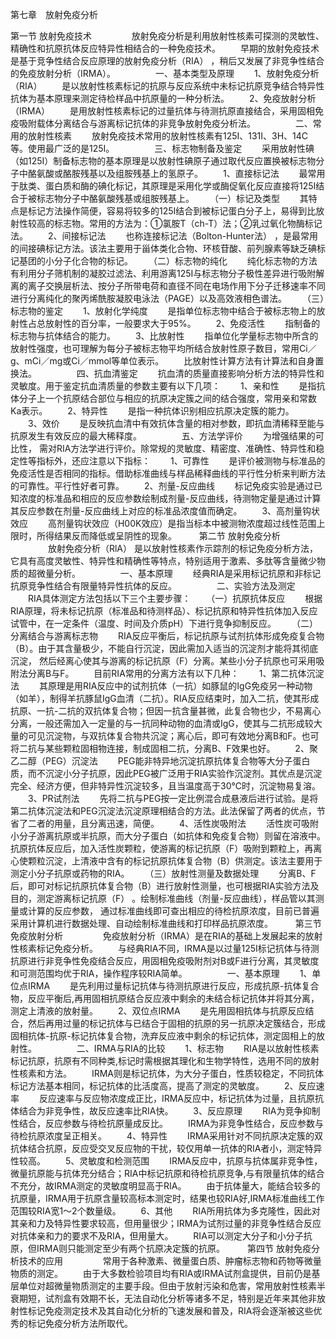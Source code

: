第七章　放射免疫分析

第一节 放射免疫技术
　　
　　放射免疫分析是利用放射性核素可探测的灵敏性、精确性和抗原抗体反应特异性相结合的一种免疫技术。
　　早期的放射免疫技术是基于竞争性结合反应原理的放射免疫分析（RIA） ，稍后又发展了非竞争性结合的免疫放射分析（IRMA）。 
　　
　　一、基本类型及原理
　　1、放射免疫分析（RIA） 
　　是以放射性核素标记的抗原与反应系统中未标记抗原竞争结合特异性抗体为基本原理来测定待检样品中抗原量的一种分析法。 
　　2、免疫放射分析（IRMA） 
　　是用放射性核素标记的过量抗体与待测抗原直接结合，采用固相免疫吸附载体分离结合与游离标记抗体的非竞争放射免疫分析法。 
　　
　　二、常用的放射性核素
　　放射免疫技术常用的放射性核素有125Ⅰ、131Ⅰ、3H、14C等。使用最广泛的是125Ⅰ。 
　　
　　三、标志物制备及鉴定
　　采用放射性碘（如125Ⅰ）制备标志物的基本原理是以放射性碘原子通过取代反应置换被标志物分子中酪氨酸或酪胺残基以及组胺残基上的氢原子。 
　　1、直接标记法 
　　最常用于肽类、蛋白质和酶的碘化标记，其原理是采用化学或酶促氧化反应直接将125Ⅰ结合于被标志物分子中酪氨酸残基或组胺残基上。 
　　（一）标记及类型
　　其特点是标记方法操作简便，容易将较多的125Ⅰ结合到被标记蛋白分子上，易得到比放射性较高的标志物。常用的方法为：①氯胺T（ch-T）法；②乳过氧化物酶标记法。 
　　2、间接标记法 
　　也称连接标记法（Bolton-Hunter法） ，是最常用的间接碘标记方法。该法主要用于甾体类化合物、环核苷酸、前列腺素等缺乏碘标记基团的小分子化合物的标记。 
　　（二）标志物的纯化 
　　纯化标志物的方法有利用分子筛机制的凝胶过滤法、利用游离125Ⅰ与标志物分子极性差异进行吸附解离的离子交换层析法、按分子所带电荷和直径不同在电场作用下分子迁移速率不同进行分离纯化的聚丙烯酰胺凝胶电泳法（PAGE）以及高效液相色谱法。 
　　（三）标志物的鉴定
　　1、放射化学纯度 
　　是指单位标志物中结合于被标志物上的放射性占总放射性的百分率，一般要求大于95%。 
　　2、免疫活性 
　　指制备的标志物与抗体结合的能力。 
　　3、比放射性 
　　指单位化学量标志物中所含的放射性强度，也可理解为每分子被标志物平均所结合放射性原子数目，常用Ci／g、mCi／mg或Ci／mmol等单位表示。
　　比放射性计算方法有计算法和自身置换法。 
　　
　　四、抗血清鉴定
　　抗血清的质量直接影响分析方法的特异性和灵敏度。用于鉴定抗血清质量的参数主要有以下几项：
　　1、亲和性 
　　是指抗体分子上一个抗原结合部位与相应的抗原决定簇之间的结合强度，常用亲和常数Ka表示。 
　　2、特异性 
　　是指一种抗体识别相应抗原决定簇的能力。
　　3、效价 
　　是反映抗血清中有效抗体含量的相对参数，即抗血清稀释至能与抗原发生有效反应的最大稀释度。
　　
　　五、方法学评价
　　为增强结果的可比性， 需对RIA方法学进行评价。除常规的灵敏度、精密度、准确性、特异性和稳定性等指标外，还应注意以下指标： 
　　1、可靠性 
　　是评价被测物与标准品的免疫活性是否相同的指标。借助标准曲线与样品稀释曲线的平行性分析来判断方法的可靠性。平行性好者可靠。 
　　2、剂量-反应曲线 
　　标记免疫实验是通过已知浓度的标准品和相应的反应参数绘制成剂量-反应曲线，待测物定量是通过计算其反应参数在剂量-反应曲线上对应的标准品浓度值而确定。 
　　3、高剂量钩状效应 
　　高剂量钩状效应（H00K效应）是指当标本中被测物浓度超过线性范围上限时，所得结果反而降低或呈阴性的现象。 
　　
第二节 放射免疫分析
　　
　　放射免疫分析（RlA） 是以放射性核素作示踪剂的标记免疫分析方法，它具有高度灵敏性、特异性和精确性等特点，特别适用于激素、多肽等含量微少物质的超微量分析。 
　　
　　一、基本原理 
　　经典RIA是采用标记抗原和非标记抗原竞争性结合有限量特异性抗体的反应。 
　　
　　二、实验方法及测定
　　RIA具体测定方法包括以下三个主要步骤：
　　（一）抗原抗体反应
　　根据RIA原理，将未标记抗原（标准品和待测样品）、标记抗原和特异性抗体加入反应试管中，在一定条件（温度、时间及介质pH）下进行竞争抑制反应。 
　　（二）分离结合与游离标志物
　　RIA反应平衡后，标记抗原与试剂抗体形成免疫复合物（B）。由于其含量极少，不能自行沉淀，因此需加入适当的沉淀剂才能将其彻底沉淀， 然后经离心使其与游离的标记抗原（F）分离。某些小分子抗原也可采用吸附法分离B与F。 
　　目前RIA常用的分离方法有以下几种： 
　　1、第二抗体沉淀法 
　　其原理是用RIA反应中的试剂抗体（一抗）如豚鼠的IgG免疫另一种动物（如羊），制得羊抗豚鼠IgG血清（二抗）。RIA反应结束时，加入二抗，使其形成抗原、一抗-二抗的双抗体复合物；但因一抗含量甚微，此复合物也少，不易离心分离，一般还需加入一定量的与一抗同种动物的血清或IgG，使其与二抗形成较大量的可见沉淀物，与双抗体复合物共沉淀；离心后，即可有效地分离B和F。也可将二抗与某些颗粒固相物连接，制成固相二抗，分离B、F效果也好。
　　2、聚乙二醇（PEG）沉淀法 
　　PEG能非特异地沉淀抗原抗体复合物等大分子蛋白质，而不沉淀小分子抗原，因此PEG被广泛用于RIA实验作沉淀剂。其优点是沉淀完全、经济方便，但非特异性沉淀较多，且当温度高于30℃时，沉淀物易复溶。
　　3、PR试剂法 
　　先将二抗与PEG按一定比例混合成悬液后进行试验。是将第二抗体沉淀法和PEG沉淀法沉淀原理相结合的方法。此法保留了两者的优点，节省了二者的用量，且分离迅速，简便。
　　4、活性炭吸附法 
　　活性炭可吸附小分子游离抗原或半抗原，而大分子蛋白（如抗体和免疫复合物）则留在溶液中。抗原抗体反应后，加入活性炭颗粒，使游离的标记抗原（F）吸附到颗粒上，再离心使颗粒沉淀，上清液中含有的标记抗原抗体复合物（B）供测定。该法主要用于测定小分子抗原或药物的RIA。
　　（三）放射性测量及数据处理
　　分离B、F后，即可对标记抗原抗体复合物（B）进行放射性测量，也可根据RIA实验方法及目的，测定游离标记抗原（F） 。绘制标准曲线（剂量-反应曲线），样品管以其测量或计算的反应参数， 通过标准曲线即可查出相应的待检抗原浓度，目前已普遍采用计算机进行数据处理、自动绘制标准曲线和打印样品抗原浓度。 
　　
第三节 免疫放射分析
　　
　　免疫放射分析（IRMA）是在RIA的基础上发展起来的放射性核素标记免疫分析。
　　与经典RIA不同，IRMA是以过量125I标记抗体与待测抗原进行非竞争性免疫结合反应，用固相免疫吸附剂对B或F进行分离，其灵敏度和可测范围均优于RIA，操作程序较RIA简单。 
　　
　　一、基本原理 
　　1、单位点IRMA 
　　是先利用过量标记抗体与待测抗原进行反应，形成抗原-抗体复合物，反应平衡后,再用固相抗原结合反应液中剩余的未结合标记抗体并将其分离，测定上清液的放射量。 
　　2、双位点IRMA 
　　是先用固相抗体与抗原反应结合，然后再用过量的标记抗体与已结合于固相的抗原的另一抗原决定簇结合，形成固相抗体-抗原-标记抗体复合物，洗弃反应液中剩余的标记抗体，测定固相上的放射性。 
　　
　　二、IRMA与RIA的比较
　　1、标志物 
　　RIA是以放射性核素标记抗原，抗原有不同种类,标记时需根据其理化和生物学特性，选用不同的放射性核素和方法。 
　　IRMA则是标记抗体，为大分子蛋白，性质较稳定，不同抗体标记方法基本相同，标记抗体的比活度高，提高了测定的灵敏度。 
　　2、反应速率 
　　反应速率与反应物浓度成正比，IRMA反应中，标记抗体为过量，且抗原抗体结合为非竞争性，故反应速率比RIA快。 
　　3、反应原理 
　　RIA为竞争抑制性结合，反应参数与待检抗原量成反比。 
　　IRMA为非竞争性结合，反应参数与待检抗原浓度呈正相关。 
　　4、特异性 
　　IRMA采用针对不同抗原决定簇的双抗体结合抗原，反应受交叉反应物的干扰，较仅用单一抗体的RIA者小，测定特异性较高。 
　　5、灵敏度和检测范围 
　　IRMA反应中，抗原与抗体属非竞争性，微量抗原能与抗体充分结合；RIA中标记抗原和待检抗原竞争,与有限量抗体的结合不充分，故IRMA测定的灵敏度明显高于RIA。 
　　由于抗体量大，能结合较多的抗原量，IRMA用于抗原含量较高标本测定时，结果也较RIA好,IRMA标准曲线工作范围较RIA宽1～2个数量级。 
　　6、其他 
　　RIA所用抗体为多克隆性，因此对其亲和力及特异性要求较高，但用量很少；IRMA为试剂过量的非竞争性结合反应对抗体亲和力的要求不及RIA，但用量大。
　　RIA可以测定大分子和小分子抗原，但IRMA则只能测定至少有两个抗原决定簇的抗原。 
　　
第四节 放射免疫分析技术的应用
　　
　　常用于各种激素、微量蛋白质、肿瘤标志物和药物等微量物质的测定。 
　　由于大多数检验项目均有RIA或IRMA试剂盒提供，目前仍是基层单位对超微量物质测定的主要手段。但由于放射污染和危害，常用放射性核素半衰期短，试剂盒有效期不长，无法自动化分析等诸多不足，特别是近年来其他非放射性标记免疫测定技术及其自动化分析的飞速发展和普及，RIA将会逐渐被这些优秀的标记免疫分析方法所取代。
